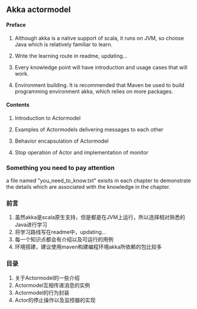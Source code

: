 ## Akka actormodel
#### Preface

1. Although akka is a native support of scala, it runs on JVM, so choose Java which is relatively familiar to learn.

2. Write the learning route in readme, updating...

3. Every knowledge point will have introduction and usage cases that will work.

4. Environment building. It is recommended that Maven be used to build programming environment akka, which relies on more packages.

#### Contents
1. Introduction to Actormodel

2. Examples of Actormodels delivering messages to each other

3. Behavior encapsulation of Actormodel

4. Stop operation of Actor and implementation of monitor

### Something you need to pay attention
a file named "you_need_to_know.txt" exisits in each chapter to demonstrate the details which are associated with the knowledge in the chapter.



### 前言
1. 虽然akka是scala原生支持，但是都是在JVM上运行，所以选择相对熟悉的Java进行学习
2. 将学习路线写在readme中，updating...
3. 每一个知识点都会有介绍以及可运行的用例
4. 环境搭建，建议使用maven构建编程环境akka所依赖的包比较多

### 目录
1. 关于Actormodel的一些介绍
2. Actormodel互相传递消息的实例
3. Actormodel的行为封装
4. Actor的停止操作以及监控器的实现
